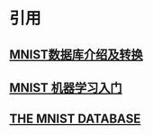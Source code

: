 # 引用

## [MNIST数据库介绍及转换 ](http://blog.csdn.net/fengbingchun/article/details/49611549)

## [MNIST 机器学习入门](http://wiki.jikexueyuan.com/project/tensorflow-zh/tutorials/mnist_beginners.html?plg_nld=1&plg_uin=1&plg_auth=1&plg_nld=1&plg_usr=1&plg_vkey=1&plg_dev=1)

## [THE MNIST DATABASE](http://yann.lecun.com/exdb/mnist/)